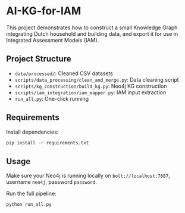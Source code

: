# AI-KG-for-IAM

This project demonstrates how to construct a small Knowledge Graph integrating Dutch household and building data, and export it for use in Integrated Assessment Models (IAM).

## Project Structure

- `data/processed/`: Cleaned CSV datasets
- `scripts/data_processing/clean_and_merge.py`: Data cleaning script
- `scripts/kg_construction/build_kg.py`: Neo4j KG construction
- `scripts/iam_integration/iam_mapper.py`: IAM input extraction
- `run_all.py`: One-click running

## Requirements

Install dependencies:

```bash
pip install -r requirements.txt
```

## Usage

Make sure your Neo4j is running locally on `bolt://localhost:7687`, username `neo4j`, password `password`.

Run the full pipeline:

```bash
python run_all.py
```

